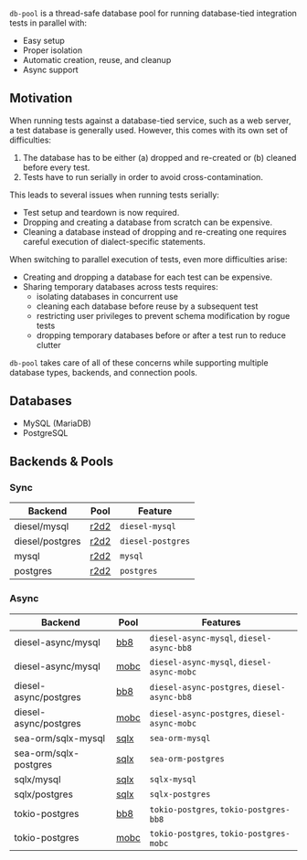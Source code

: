 `db-pool` is a thread-safe database pool for running database-tied integration tests in parallel with:
- Easy setup
- Proper isolation
- Automatic creation, reuse, and cleanup
- Async support

## Motivation

When running tests against a database-tied service, such as a web server, a test database is generally used. However, this comes with its own set of difficulties:

1) The database has to be either (a) dropped and re-created or (b) cleaned before every test.
2) Tests have to run serially in order to avoid cross-contamination.

This leads to several issues when running tests serially:

- Test setup and teardown is now required.
- Dropping and creating a database from scratch can be expensive.
- Cleaning a database instead of dropping and re-creating one requires careful execution of dialect-specific statements.

When switching to parallel execution of tests, even more difficulties arise:

- Creating and dropping a database for each test can be expensive.
- Sharing temporary databases across tests requires:
  - isolating databases in concurrent use
  - cleaning each database before reuse by a subsequent test
  - restricting user privileges to prevent schema modification by rogue tests
  - dropping temporary databases before or after a test run to reduce clutter

`db-pool` takes care of all of these concerns while supporting multiple database types, backends, and connection pools.

## Databases

- MySQL (MariaDB)
- PostgreSQL

## Backends & Pools

### Sync

| Backend         | Pool                                      | Feature           |
| --------------- | ----------------------------------------- | ----------------- |
| diesel/mysql    | [r2d2](https://docs.rs/r2d2/0.8.10/r2d2/) | `diesel-mysql`    |
| diesel/postgres | [r2d2](https://docs.rs/r2d2/0.8.10/r2d2/) | `diesel-postgres` |
| mysql           | [r2d2](https://docs.rs/r2d2/0.8.10/r2d2/) | `mysql`           |
| postgres        | [r2d2](https://docs.rs/r2d2/0.8.10/r2d2/) | `postgres`        |

### Async

| Backend               | Pool                                                                                      | Features                                     |
| --------------------- | ----------------------------------------------------------------------------------------- | -------------------------------------------- |
| diesel-async/mysql    | [bb8](https://docs.rs/diesel-async/0.4.1/diesel_async/pooled_connection/bb8/index.html)   | `diesel-async-mysql`, `diesel-async-bb8`     |
| diesel-async/mysql    | [mobc](https://docs.rs/diesel-async/0.4.1/diesel_async/pooled_connection/mobc/index.html) | `diesel-async-mysql`, `diesel-async-mobc`    |
| diesel-async/postgres | [bb8](https://docs.rs/diesel-async/0.4.1/diesel_async/pooled_connection/bb8/index.html)   | `diesel-async-postgres`, `diesel-async-bb8`  |
| diesel-async/postgres | [mobc](https://docs.rs/diesel-async/0.4.1/diesel_async/pooled_connection/mobc/index.html) | `diesel-async-postgres`, `diesel-async-mobc` |
| sea-orm/sqlx-mysql    | [sqlx](https://docs.rs/sqlx/0.7.4/sqlx/struct.Pool.html)                                  | `sea-orm-mysql`                              |
| sea-orm/sqlx-postgres | [sqlx](https://docs.rs/sqlx/0.7.4/sqlx/struct.Pool.html)                                  | `sea-orm-postgres`                           |
| sqlx/mysql            | [sqlx](https://docs.rs/sqlx/0.7.4/sqlx/struct.Pool.html)                                  | `sqlx-mysql`                                 |
| sqlx/postgres         | [sqlx](https://docs.rs/sqlx/0.7.4/sqlx/struct.Pool.html)                                  | `sqlx-postgres`                              |
| tokio-postgres        | [bb8](https://docs.rs/bb8-postgres/0.8.1/bb8_postgres/)                                   | `tokio-postgres`, `tokio-postgres-bb8`       |
| tokio-postgres        | [mobc](https://docs.rs/mobc-postgres/0.8.0/mobc_postgres/)                                | `tokio-postgres`, `tokio-postgres-mobc`      |
